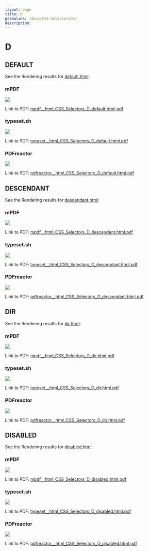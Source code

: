 ```yaml
---
layout: page
title: D
permalink: /docs/CSS-Selectors/D/
description: 
---
```


# D



## DEFAULT

See the Rendering results for [default.html](/html/CSS%20Selectors/D/default.html):

### mPDF
![](mpdf__html_CSS_Selectors_D_default.html.png) 

Link to PDF: [mpdf__html_CSS_Selectors_D_default.html.pdf](mpdf__html_CSS_Selectors_D_default.html.pdf)

### typeset.sh
![](typeset__html_CSS_Selectors_D_default.html.png) 

Link to PDF: [typeset__html_CSS_Selectors_D_default.html.pdf](typeset__html_CSS_Selectors_D_default.html.pdf)

### PDFreactor
![](pdfreactor__html_CSS_Selectors_D_default.html.png) 

Link to PDF: [pdfreactor__html_CSS_Selectors_D_default.html.pdf](pdfreactor__html_CSS_Selectors_D_default.html.pdf)

## DESCENDANT

See the Rendering results for [descendant.html](/html/CSS%20Selectors/D/descendant.html):

### mPDF
![](mpdf__html_CSS_Selectors_D_descendant.html.png) 

Link to PDF: [mpdf__html_CSS_Selectors_D_descendant.html.pdf](mpdf__html_CSS_Selectors_D_descendant.html.pdf)

### typeset.sh
![](typeset__html_CSS_Selectors_D_descendant.html.png) 

Link to PDF: [typeset__html_CSS_Selectors_D_descendant.html.pdf](typeset__html_CSS_Selectors_D_descendant.html.pdf)

### PDFreactor
![](pdfreactor__html_CSS_Selectors_D_descendant.html.png) 

Link to PDF: [pdfreactor__html_CSS_Selectors_D_descendant.html.pdf](pdfreactor__html_CSS_Selectors_D_descendant.html.pdf)

## DIR

See the Rendering results for [dir.html](/html/CSS%20Selectors/D/dir.html):

### mPDF
![](mpdf__html_CSS_Selectors_D_dir.html.png) 

Link to PDF: [mpdf__html_CSS_Selectors_D_dir.html.pdf](mpdf__html_CSS_Selectors_D_dir.html.pdf)

### typeset.sh
![](typeset__html_CSS_Selectors_D_dir.html.png) 

Link to PDF: [typeset__html_CSS_Selectors_D_dir.html.pdf](typeset__html_CSS_Selectors_D_dir.html.pdf)

### PDFreactor
![](pdfreactor__html_CSS_Selectors_D_dir.html.png) 

Link to PDF: [pdfreactor__html_CSS_Selectors_D_dir.html.pdf](pdfreactor__html_CSS_Selectors_D_dir.html.pdf)

## DISABLED

See the Rendering results for [disabled.html](/html/CSS%20Selectors/D/disabled.html):

### mPDF
![](mpdf__html_CSS_Selectors_D_disabled.html.png) 

Link to PDF: [mpdf__html_CSS_Selectors_D_disabled.html.pdf](mpdf__html_CSS_Selectors_D_disabled.html.pdf)

### typeset.sh
![](typeset__html_CSS_Selectors_D_disabled.html.png) 

Link to PDF: [typeset__html_CSS_Selectors_D_disabled.html.pdf](typeset__html_CSS_Selectors_D_disabled.html.pdf)

### PDFreactor
![](pdfreactor__html_CSS_Selectors_D_disabled.html.png) 

Link to PDF: [pdfreactor__html_CSS_Selectors_D_disabled.html.pdf](pdfreactor__html_CSS_Selectors_D_disabled.html.pdf)


